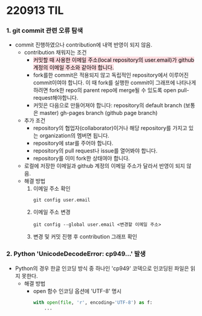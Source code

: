 # 220913 TIL
### 1. git commit 관련 오류 탐색
* commit 진행하였으나 contribution에 내역 반영이 되지 않음.
    * contribution 채워지는 조건
        * <span style="background-color: #ffdce0; color: black">커밋할 때 사용한 이메일 주소(local repository의 user.email)가 github계정의 이메일 주소와 같아야 합니다.<span>
        * fork를한 commit은 적용되지 않고 독립적인 repository에서 이루어진 commit이여야 합니다. 이 때 fork를 실행한 commit이 그래프에 나타나게 하려면 fork한 repo의 parent repo에 merge될 수 있도록 open pull-request해야합니다.
        * 커밋은 다음으로 만들어져야 합니다: repository의 default branch (보통은 master) gh-pages branch (github page branch)
    * 추가 조건
        * repository의 협업자(collaborator)이거나 해당 repository를 가지고 있는 organization의 멤버면 됩니다.
        * repository에 star를 주어야 합니다.
        * repository의 pull request나 issue를 열어봐야 합니다.
        * repository를 이미 fork한 상태여야 합니다.
    * 로컬에 저장한 이메일과 github 계정의 이메일 주소가 달라서 반영이 되지 않음.
    * 해결 방법
        1. 이메일 주소 확인 
            ```
            git config user.email
            ```
        2. 이메일 주소 변경
            ```
            git config --global user.email <변경할 이메일 주소>
            ```
        3. 변경 및 커밋 진행 후 contribution 그래프 확인
### 2. Python 'UnicodeDecodeError: cp949...' 발생
* Python의 경우 한글 인코딩 방식 중 하나인 'cp949' 코덱으로 인코딩된 파일은 읽지 못한다.
    * 해결 방법
        * open 함수 인코딩 옵션에 'UTF-8' 명시
            ```python
            with open(file, 'r', encoding='UTF-8') as f:
                ...
            ```